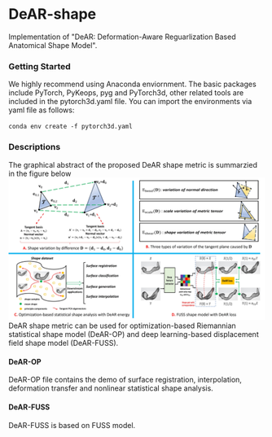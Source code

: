 # DeAR-shape
Implementation of "DeAR: Deformation-Aware Reguarlization Based Anatomical Shape Model".

### Getting Started
We highly recommend using Anaconda enviornment. The basic packages include PyTorch, PyKeops, pyg and PyTorch3d, other related tools are included in the pytorch3d.yaml file. You can import the environments via yaml file as follows:

`conda env create -f pytorch3d.yaml`

### Descriptions

The graphical abstract of the proposed DeAR shape metric is summarzied in the figure below
![image](https://github.com/xzhangem/DeAR-shape/blob/main/Figures/DeAR_figure.jpg)
DeAR shape metric can be used for optimization-based Riemannian statistical shape model (DeAR-OP) and deep learning-based displacement field shape model (DeAR-FUSS).

#### DeAR-OP
DeAR-OP file contains the demo of surface registration, interpolation, deformation transfer and nonlinear statistical shape analysis.

#### DeAR-FUSS
DeAR-FUSS is based on FUSS model. 

